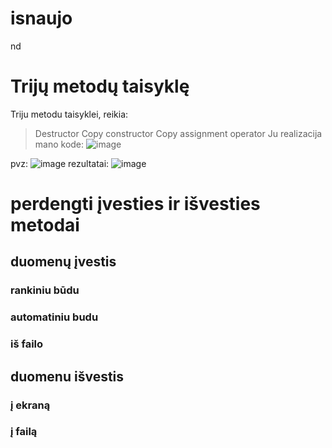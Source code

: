 # isnaujo
nd
# Trijų metodų taisyklę
Triju metodu taisyklei, reikia:
> Destructor
> Copy constructor
> Copy assignment operator
Ju realizacija mano kode:
![image](https://github.com/GabijaF/Isnaujo2/assets/145053488/26c22e2c-c7ec-43c1-99d9-dd7368ddac47)

pvz:
![image](https://github.com/GabijaF/Isnaujo2/assets/145053488/0b7009dc-6170-49c9-83f3-c7295a28ac6c)
rezultatai:
![image](https://github.com/GabijaF/Isnaujo2/assets/145053488/8c985f95-13c5-493d-8ae5-69ad2188e000)

# perdengti įvesties ir išvesties metodai 
## duomenų įvestis 
### rankiniu būdu
### automatiniu budu
### iš failo

## duomenu išvestis
### į ekraną
### į failą
